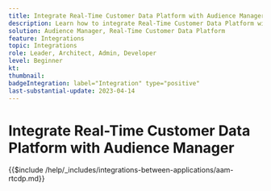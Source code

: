 ```yaml
---
title: Integrate Real-Time Customer Data Platform with Audience Manager
description: Learn how to integrate Real-Time Customer Data Platform with Audience Manager. 
solution: Audience Manager, Real-Time Customer Data Platform
feature: Integrations
topic: Integrations
role: Leader, Architect, Admin, Developer
level: Beginner
kt:
thumbnail:
badgeIntegration: label="Integration" type="positive"
last-substantial-update: 2023-04-14
---
```


# Integrate Real-Time Customer Data Platform with Audience Manager

{{$include /help/_includes/integrations-between-applications/aam-rtcdp.md}}
